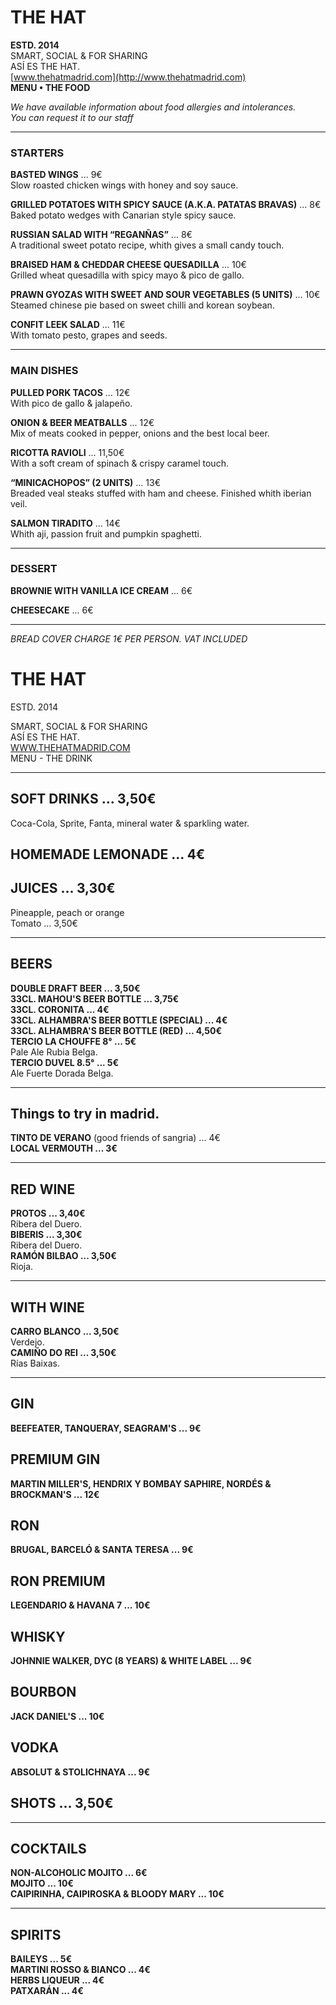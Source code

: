 # THE HAT

**ESTD. 2014**  
SMART, SOCIAL & FOR SHARING  
ASÍ ES THE HAT.  
[www.thehatmadrid.com](http://www.thehatmadrid.com)  
**MENU • THE FOOD**

*We have available information about food allergies and intolerances.*  
*You can request it to our staff*

---

### STARTERS

**BASTED WINGS** ... 9€  
Slow roasted chicken wings with honey and soy sauce.

**GRILLED POTATOES WITH SPICY SAUCE (A.K.A. PATATAS BRAVAS)** ... 8€  
Baked potato wedges with Canarian style spicy sauce.

**RUSSIAN SALAD WITH “REGANÑAS”** ... 8€  
A traditional sweet potato recipe, whith gives a small candy touch.

**BRAISED HAM & CHEDDAR CHEESE QUESADILLA** ... 10€  
Grilled wheat quesadilla with spicy mayo & pico de gallo.

**PRAWN GYOZAS WITH SWEET AND SOUR VEGETABLES (5 UNITS)** ... 10€  
Steamed chinese pie based on sweet chilli and korean soybean.

**CONFIT LEEK SALAD** ... 11€  
With tomato pesto, grapes and seeds.

---

### MAIN DISHES

**PULLED PORK TACOS** ... 12€  
With pico de gallo & jalapeño.

**ONION & BEER MEATBALLS** ... 12€  
Mix of meats cooked in pepper, onions and the best local beer.

**RICOTTA RAVIOLI** ... 11,50€  
With a soft cream of spinach & crispy caramel touch.

**“MINICACHOPOS” (2 UNITS)** ... 13€  
Breaded veal steaks stuffed with ham and cheese. Finished whith iberian veil.

**SALMON TIRADITO** ... 14€  
Whith aji, passion fruit and pumpkin spaghetti.

---

### DESSERT

**BROWNIE WITH VANILLA ICE CREAM** ... 6€  

**CHEESECAKE** ... 6€  

---

*BREAD COVER CHARGE 1€ PER PERSON. VAT INCLUDED*

# THE HAT 
ESTD. 2014

SMART, SOCIAL & FOR SHARING  
ASÍ ES THE HAT.  
[WWW.THEHATMADRID.COM](http://www.thehatmadrid.com)  
MENU - THE DRINK  

---

## SOFT DRINKS ... 3,50€  
Coca-Cola, Sprite, Fanta, mineral water & sparkling water.  

## HOMEMADE LEMONADE ... 4€  

## JUICES ... 3,30€  
Pineapple, peach or orange  
Tomato ... 3,50€  

---

## BEERS  

**DOUBLE DRAFT BEER ... 3,50€**  
**33CL. MAHOU'S BEER BOTTLE ... 3,75€**  
**33CL. CORONITA ... 4€**  
**33CL. ALHAMBRA'S BEER BOTTLE (SPECIAL) ... 4€**  
**33CL. ALHAMBRA'S BEER BOTTLE (RED) ... 4,50€**  
**TERCIO LA CHOUFFE 8° ... 5€**  
Pale Ale Rubia Belga.  
**TERCIO DUVEL 8.5° ... 5€**  
Ale Fuerte Dorada Belga.  

---

## Things to try in madrid.  

**TINTO DE VERANO** (good friends of sangria) ... 4€  
**LOCAL VERMOUTH ... 3€**  

---

## RED WINE  

**PROTOS ... 3,40€**  
Ribera del Duero.  
**BIBERIS ... 3,30€**  
Ribera del Duero.  
**RAMÓN BILBAO ... 3,50€**  
Rioja.  

---

## WITH WINE  

**CARRO BLANCO ... 3,50€**  
Verdejo.  
**CAMIÑO DO REI ... 3,50€**  
Rías Baixas.  

---

## GIN  

**BEEFEATER, TANQUERAY, SEAGRAM'S ... 9€**  

## PREMIUM GIN  

**MARTIN MILLER'S, HENDRIX Y BOMBAY SAPHIRE, NORDÉS & BROCKMAN'S ... 12€**  

## RON  

**BRUGAL, BARCELÓ & SANTA TERESA ... 9€**  

## RON PREMIUM  

**LEGENDARIO & HAVANA 7 ... 10€**  

## WHISKY  

**JOHNNIE WALKER, DYC (8 YEARS) & WHITE LABEL ... 9€**  

## BOURBON  

**JACK DANIEL'S ... 10€**  

## VODKA  

**ABSOLUT & STOLICHNAYA ... 9€**  

## SHOTS ... 3,50€  

---

## COCKTAILS  

**NON-ALCOHOLIC MOJITO ... 6€**  
**MOJITO ... 10€**  
**CAIPIRINHA, CAIPIROSKA & BLOODY MARY ... 10€**  

---

## SPIRITS  

**BAILEYS ... 5€**  
**MARTINI ROSSO & BIANCO ... 4€**  
**HERBS LIQUEUR ... 4€**  
**PATXARÁN ... 4€**  